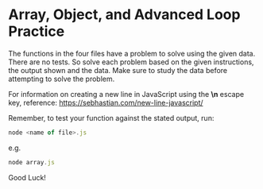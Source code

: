 # Array, Object, and Advanced Loop Practice

The functions in the four files have a problem to solve using the given data. There are no tests. So solve each problem based on the given instructions, the output shown and the data. Make sure to study the data before attempting to solve the problem.

For information on creating a new line in JavaScript using the **\n** escape key, reference:
https://sebhastian.com/new-line-javascript/

Remember, to test your function against the stated output, run:

```js
node <name of file>.js

```

e.g.

```js
node array.js

```

Good Luck!
